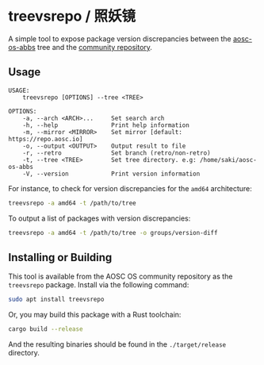 treevsrepo / 照妖镜
===================

A simple tool to expose package version discrepancies between the
[aosc-os-abbs](https://github.com/AOSC-Dev/aosc-os-abbs) tree and the
[community repository](https://repo.aosc.io).

Usage
-----

```
USAGE:
    treevsrepo [OPTIONS] --tree <TREE>

OPTIONS:
    -a, --arch <ARCH>...     Set search arch
    -h, --help               Print help information
    -m, --mirror <MIRROR>    Set mirror [default: https://repo.aosc.io]
    -o, --output <OUTPUT>    Output result to file
    -r, --retro              Set branch (retro/non-retro)
    -t, --tree <TREE>        Set tree directory. e.g: /home/saki/aosc-os-abbs
    -V, --version            Print version information
```

For instance, to check for version discrepancies for the `amd64` architecture:

```bash
treevsrepo -a amd64 -t /path/to/tree
```

To output a list of packages with version discrepancies:

```bash
treevsrepo -a amd64 -t /path/to/tree -o groups/version-diff
```

Installing or Building
----------------------

This tool is available from the AOSC OS community repository as the `treevsrepo`
package. Install via the following command:

```bash
sudo apt install treevsrepo
```

Or, you may build this package with a Rust toolchain:

```bash
cargo build --release
```

And the resulting binaries should be found in the `./target/release` directory.

